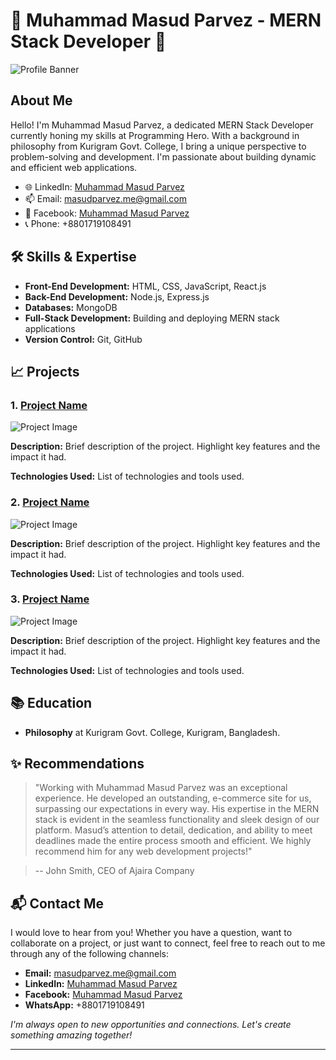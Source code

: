 # 🌟 Muhammad Masud Parvez - MERN Stack Developer 🌟

![Profile Banner](https://scontent.fdac155-1.fna.fbcdn.net/v/t39.30808-6/448841401_429072040093108_6733481841789719005_n.jpg?_nc_cat=103&ccb=1-7&_nc_sid=6ee11a&_nc_eui2=AeGYLJk6LmkxBoV-vNE3K-T1El5ZC1mIYHUSXlkLWYhgdUzy-MF_KLjyqRzzPOg1v0bN2xs3ISKpdbtzQxyfxFDd&_nc_ohc=4Vq45Cn3n34Q7kNvgEttdYt&_nc_ht=scontent.fdac155-1.fna&oh=00_AYDYaPDpXEGvrgx_vD7kgvh790ysdgE3hnqZ0IV0X7gzpw&oe=668AF752)

## About Me
Hello! I'm Muhammad Masud Parvez, a dedicated MERN Stack Developer currently honing my skills at Programming Hero. With a background in philosophy from Kurigram Govt. College, I bring a unique perspective to problem-solving and development. I'm passionate about building dynamic and efficient web applications.

- 🌐 LinkedIn: [Muhammad Masud Parvez](https://linkedin/muhammadmasudparvez)
- 📫 Email: [masudparvez.me@gmail.com](mailto:masudparvez.me@gmail.com)
- 💼 Facebook: [Muhammad Masud Parvez](https://www.facebook.com/MuhammadMasudPaarvez)
- 📞 Phone: +8801719108491

## 🛠 Skills & Expertise
- **Front-End Development:** HTML, CSS, JavaScript, React.js
- **Back-End Development:** Node.js, Express.js
- **Databases:** MongoDB
- **Full-Stack Development:** Building and deploying MERN stack applications
- **Version Control:** Git, GitHub

## 📈 Projects
### 1. [Project Name](https://github.com/MuhammadMasudParvez/project1)
![Project Image](url_to_project_image)

**Description:** Brief description of the project. Highlight key features and the impact it had.

**Technologies Used:** List of technologies and tools used.

### 2. [Project Name](https://github.com/MuhammadMasudParvez/project2)
![Project Image](url_to_project_image)

**Description:** Brief description of the project. Highlight key features and the impact it had.

**Technologies Used:** List of technologies and tools used.

### 3. [Project Name](https://github.com/MuhammadMasudParvez/project3)
![Project Image](url_to_project_image)

**Description:** Brief description of the project. Highlight key features and the impact it had.

**Technologies Used:** List of technologies and tools used.

## 📚 Education
- **Philosophy** at Kurigram Govt. College, Kurigram, Bangladesh.

## ✨ Recommendations
> "Working with Muhammad Masud Parvez was an exceptional experience. He developed an outstanding, e-commerce site for us, surpassing our expectations in every way. His expertise in the MERN stack is evident in the seamless functionality and sleek design of our platform. Masud’s attention to detail, dedication, and ability to meet deadlines made the entire process smooth and efficient. We highly recommend him for any web development projects!"

> -- John Smith, CEO of Ajaira Company

## 📬 Contact Me

I would love to hear from you! Whether you have a question, want to collaborate on a project, or just want to connect, feel free to reach out to me through any of the following channels:

- **Email:** [masudparvez.me@gmail.com](mailto:masudparvez.me@gmail.com)
- **LinkedIn:** [Muhammad Masud Parvez](https://linkedin/muhammadmasudparvez)
- **Facebook:** [Muhammad Masud Parvez](https://www.facebook.com/MuhammadMasudPaarvez)
- **WhatsApp:** +8801719108491

*I'm always open to new opportunities and connections. Let's create something amazing together!*


---
